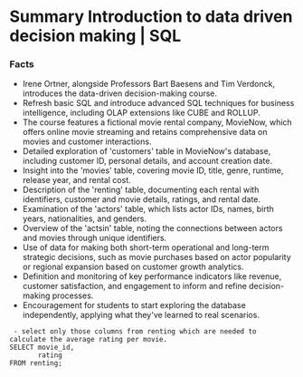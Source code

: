 # Summary Introduction to data driven decision making | SQL

### Facts
- Irene Ortner, alongside Professors Bart Baesens and Tim Verdonck, introduces the data-driven decision-making course.
- Refresh basic SQL and introduce advanced SQL techniques for business intelligence, including OLAP extensions like CUBE and ROLLUP.
- The course features a fictional movie rental company, MovieNow, which offers online movie streaming and retains comprehensive data on movies and customer interactions.
- Detailed exploration of 'customers' table in MovieNow's database, including customer ID, personal details, and account creation date.
- Insight into the 'movies' table, covering movie ID, title, genre, runtime, release year, and rental cost.
- Description of the 'renting' table, documenting each rental with identifiers, customer and movie details, ratings, and rental date.
- Examination of the 'actors' table, which lists actor IDs, names, birth years, nationalities, and genders.
- Overview of the 'actsin' table, noting the connections between actors and movies through unique identifiers.
- Use of data for making both short-term operational and long-term strategic decisions, such as movie purchases based on actor popularity or regional expansion based on customer growth analytics.
- Definition and monitoring of key performance indicators like revenue, customer satisfaction, and engagement to inform and refine decision-making processes.
- Encouragement for students to start exploring the database independently, applying what they've learned to real scenarios.

```
 - select only those columns from renting which are needed to calculate the average rating per movie.
SELECT movie_id,
       rating
FROM renting;
```
